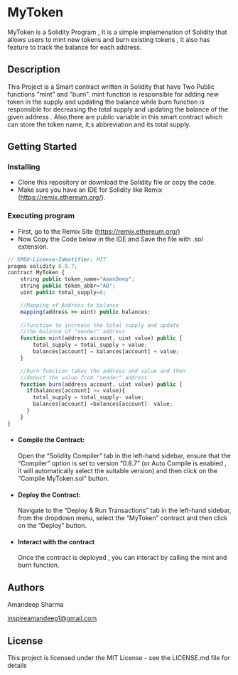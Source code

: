 # MyToken
MyToken is a Solidity Program , It is a simple implemenation of Solidity that allows users to mint new tokens and burn existing tokens , It also has feature to track the balance for each address.


## Description

This Project is  a Smart contract written in Solidity that have Two Public functions  "mint" and "burn". mint function is responsible for adding new token in the supply and updating the balance while burn function is responsible for decreasing the total supply and updating the balance of the given address . Also,there are public variable in this smart contract which can store the token name, it,s abbreviation and its total supply.

## Getting Started

### Installing

* Clone this repository or download the Solidity file or copy the code.
* Make sure you have an IDE for Solidity like Remix (https://remix.ethereum.org/).

### Executing program

* First, go to the Remix Site (https://remix.ethereum.org/)
* Now Copy the Code below in the IDE and Save the file with .sol extension.
  
```javascript
// SPDX-License-Identifier: MIT
pragma solidity 0.8.7;
contract MyToken {
    string public token_name="AmanDeep";
    string public token_abbr="AD";
    uint public total_supply=0;      

    //Mapping of Address to balance
    mapping(address => uint) public balances;  
    
    //function to increase the total supply and update 
    //the balance of "sender" address
    function mint(address account, uint value) public {
        total_supply = total_supply + value;          
        balances[account] = balances[account] + value;   
    }

    //burn function takes the address and value and then
    //deduct the value from "sender" address
    function burn(address account, uint value) public {
      if(balances[account] >= value){
        total_supply = total_supply- value;          
        balances[account] =balances[account]- value;    
      }  
    }
}
```
* #### Compile the Contract:
    Open the “Solidity Compiler” tab in the left-hand sidebar, ensure that the “Compiler” option is set to version “0.8.7” (or Auto Compile is enabled , it will 
    automatically select the suitable version) and then click on the “Compile MyToken.sol” button.
* #### Deploy the Contract:
    Navigate to the “Deploy & Run Transactions” tab in the left-hand sidebar, from the dropdown menu, select the “MyToken” contract and then click on the “Deploy” button.
* #### Interact with the contract
    Once the contract is deployed , you can interact by calling the mint and burn function.


## Authors

Amandeep Sharma

inspireamandeep1@gmail.com

## License

This project is licensed under the MIT License - see the LICENSE.md file for details
